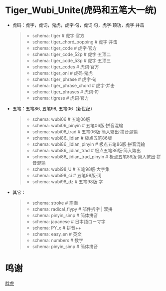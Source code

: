 # Tiger_Wubi_Unite(虎码和五笔大一统)  

  - 虎码：虎字，虎词，鬼虎，虎字·句，虎词·句，虎字·顶功，虎字·并击
    > - schema: tiger					        # 虎字·官方
    > - schema: tiger_chord_popping		# 虎字·并击
    > - schema: tiger_code				    # 虎字·官方
    > - schema: tiger_code_52p			  # 虎字·五顶二
    > - schema: tiger_code_53p		  	# 虎字·五顶三
    > - schema: tiger_codes			      # 虎词·官方
    > - schema: tiger_oni			      	# 虎码·鬼虎
    > - schema: tiger_phrase		    	# 虎字·句
    > - schema: tiger_phrase_chord		# 虎字·并击
    > - schema: tiger_phrases		    	# 虎词·句
    > - schema: tigress			        	# 虎词·官方
  - 五笔：五笔86, 五笔98, 五笔06（新世纪）
    > - schema: wubi06				        # 五笔06版
    > - schema: wubi06_pinyin			    # 五笔06版·拼音混输
    > - schema: wubi06_trad				    # 五笔06版·简入繁出·拼音混输
    > - schema: wubi86_jidian			    # 极点五笔86版
    > - schema: wubi86_jidian_pinyin	# 极点五笔86版·拼音混输
    > - schema: wubi86_jidian_trad		# 极点五笔86版·简入繁出
    > - schema: wubi86_jidian_trad_pinyin	# 极点五笔86版·简入繁出·拼音混输
    > - schema: wubi98_U				      # 五笔98版·大字集
    > - schema: wubi98_ci				      # 五笔98版·词
    > - schema: wubi98_dz				      # 五笔98版·字
  - 其它：
    > - schema: stroke                # 笔画     
    > - schema: radical_flypy         # 部件拆字 | 双拼
    > - schema: pinyin_simp           # 简体拼音
    > - schema: japanese              # 日本語ローマ字
    > - schema: PY_c					        # 拼音++
    > - schema: easy_en				        # 英文
    > - schema: numbers				        # 数字
    > - schema: pinyin_simp			      # 简体拼音

# 鸣谢
  [胖虎](https://github.com/rimeinn/rime-tiger)
    
    
